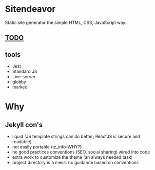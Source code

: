 # Sitendeavor
Static site generator the simple HTML, CSS, JavaScript way.

## [TODO](https://trello.com/c/uqxFrYvs)

## tools

- Jest
- Standard JS
- Live-server
- globby
- marked

# Why

## Jekyll con's

- liquid (JS template strings can do better; ReactJS is secure and readable)
- not easily portable (tz_info-WHY?)
- no good practices conventions (SEO, social sharing) wired into code
- extra work to customize the theme (an always needed task)
- project directory is a mess. no guidance based on conventions

